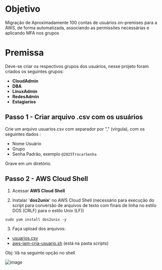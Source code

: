 # Objetivo
Migração de Aproximadamente 100 contas de usuários on-premises para a AWS, de forma automatizada, associando as permissões necessárias e aplicando MFA nos grupos

# Premissa
Deve-se criar os respectivos grupos dos usuários, nesse projeto foram criados os seguintes grupos:

- **CloudAdmin**
- **DBA**
- **LinuxAdmin**
- **RedesAdmin**
- **Estagiarios**

## Passo 1 - Criar arquivo .csv com os usuários
Crie um arquivo usuarios.csv com separador por "," (vírgula), com os seguintes dados :

- Nome Usuário
- Grupo
- Senha Padrão, exemplo ```@2025TrocarSenha```

Grave em um diretório.

## Passo 2 - AWS Cloud Shell

1. Acessar **AWS Cloud Shell**

2. Instalar '**dos2unix**' no AWS Cloud Shell (necessário para execução do script para conversão de arquivos de texto com finais de linha no estilo DOS (CRLF) para o estilo Unix (LF))

```
sudo yum install dos2unix -y
```

3. Faça upload dos arquivos:
- [usuarios.csv](./scripts/usuarios.csv)
- [aws-iam-cria-usuario.sh](./scripts/aws-iam-cria-usuario.sh)  (está na pasta scripts)

Obj: Vá na seguinte opção no shell

![image](https://github.com/user-attachments/assets/b509b284-b5f6-403d-9b66-72f0e8218294)

​

